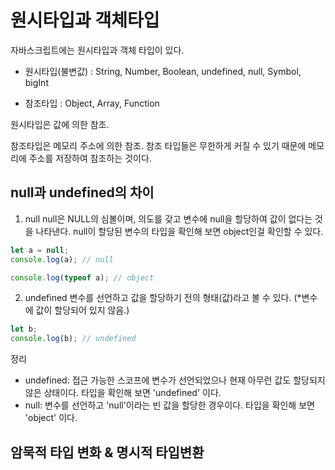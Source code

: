 # 원시타입과 객체타입

자바스크립트에는 원시타입과 객체 타입이 있다.

- 원시타입(불변값) : String, Number, Boolean, undefined, null, Symbol, bigInt

- 참조타입 : Object, Array, Function

원시타입은 값에 의한 참조.

참조타입은 메모리 주소에 의한 참조. 참조 타입들은 무한하게 커질 수 있기 때문에 메모리에 주소를 저장하여 참조하는 것이다.

## null과 undefined의 차이

1. null
   null은 NULL의 심볼이며, 의도를 갖고 변수에 null을 할당하여 값이 없다는 것을 나타낸다. null이 할당된 변수의 타입을 확인해 보면 object인걸 확인할 수 있다.

```js
let a = null;
console.log(a); // null

console.log(typeof a); // object
```

2. undefined
   변수를 선언하고 값을 할당하기 전의 형태(값)라고 볼 수 있다. (\*변수에 값이 할당되어 있지 않음.)

```js
let b;
console.log(b); // undefined
```

정리

- undefined: 접근 가능한 스코프에 변수가 선언되었으나 현재 아무런 값도 할당되지 않은 상태이다. 타입을 확인해 보면 'undefined' 이다.
- null: 변수를 선언하고 'null'이라는 빈 값을 할당한 경우이다. 타입을 확인해 보면 'object' 이다.

## 암묵적 타입 변화 & 명시적 타입변환
